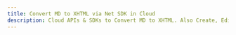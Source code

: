 ---title: Convert MD to XHTML via Net SDK in Clouddescription: Cloud APIs & SDKs to Convert MD to XHTML. Also Create, Edit & Render Microsoft Word & OpenOffice documents in the Cloud.---